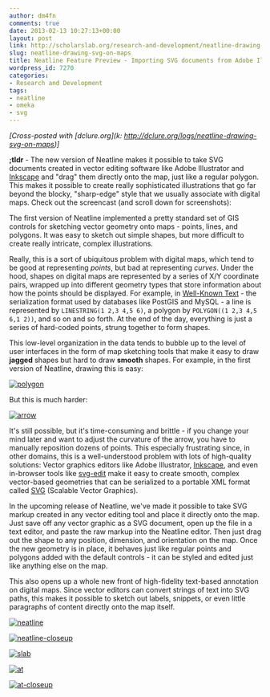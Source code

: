 ```yaml
---
author: dm4fn
comments: true
date: 2013-02-13 10:27:13+00:00
layout: post
link: http://scholarslab.org/research-and-development/neatline-drawing-svg-on-maps/
slug: neatline-drawing-svg-on-maps
title: Neatline Feature Preview - Importing SVG documents from Adobe Illustrator
wordpress_id: 7270
categories:
- Research and Development
tags:
- neatline
- omeka
- svg
---
```


_[Cross-posted with [dclure.org](k: http://dclure.org/logs/neatline-drawing-svg-on-maps)]_

**;tldr** - The new version of Neatline makes it possible to take SVG documents created in vector editing software like Adobe Illustrator and [Inkscape](http://inkscape.org/) and "drag" them directly onto the map, just like a regular polygon. This makes it possible to create really sophisticated illustrations that go far beyond the blocky, "sharp-edge" style that we usually associate with digital maps. Check out the screencast (and scroll down for screenshots):



The first version of Neatline implemented a pretty standard set of GIS controls for sketching vector geometry onto maps - points, lines, and polygons. It was easy to sketch out simple shapes, but more difficult to create really intricate, complex illustrations.

Really, this is a sort of ubiquitous problem with digital maps, which tend to be good at representing _points_, but bad at representing _curves_. Under the hood, shapes on digital maps are represented by a series of X/Y coordinate pairs, wrapped up into different geometry types that store information about how the points should be displayed. For example, in [Well-Known Text](http://en.wikipedia.org/wiki/Well-known_text) - the serialization format used by databases like PostGIS and MySQL - a line is represented by `LINESTRING(1 2,3 4,5 6)`, a polygon by `POLYGON((1 2,3 4,5 6,1 2))`, and so on and so forth. At the end of the day, everything is just a series of hard-coded points, strung together to form shapes.

This low-level organization in the data tends to bubble up to the level of user interfaces in the form of map sketching tools that make it easy to draw **jagged** shapes but hard to draw **smooth** shapes. For example, in the first version of Neatline, drawing this is easy:

[![polygon](http://dclure.org/wp-content/uploads/2013/02/polygon-300x300.jpg)](http://dclure.org/wp-content/uploads/2013/02/polygon.jpg)

But this is much harder:

[![arrow](http://dclure.org/wp-content/uploads/2013/02/arrow-300x224.jpg)](http://dclure.org/wp-content/uploads/2013/02/arrow.jpg)

It's still possible, but it's time-consuming and brittle - if you change your mind later and want to adjust the curvature of the arrow, you have to manually reposition dozens of points. This especially frustrating since, in other domains, this is a well-understood problem with lots of high-quality solutions: Vector graphics editors like Adobe Illustrator, [Inkscape](http://inkscape.org/), and even in-browser tools like [svg-edit](http://svg-edit.googlecode.com/svn/branches/2.6/editor/svg-editor.html) make it easy to create smooth, complex vector-based geometries that can be serialized to a portable XML format called [SVG](http://en.wikipedia.org/wiki/SVG) (Scalable Vector Graphics).

In the upcoming release of Neatline, we've made it possible to take SVG markup created in any vector editing tool and place it directly onto the map. Just save off any vector graphic as a SVG document, open up the file in a text editor, and paste the raw markup into the Neatline editor. Then just drag out the shape to any position, dimension, and orientation on the map. Once the new geometry is in place, it behaves just like regular points and polygons added with the default controls - it can be styled and edited just like anything else on the map.

This also opens up a whole new front of high-fidelity text-based annotation on digital maps. Since vector editors can convert strings of text into SVG paths, this makes it possible to sketch out labels, snippets, or even little paragraphs of content directly onto the map itself.

[![neatline](http://dclure.org/wp-content/uploads/2013/02/neatline-1024x600.jpg)](http://dclure.org/wp-content/uploads/2013/02/neatline.jpg)

[![neatline-closeup](http://dclure.org/wp-content/uploads/2013/02/neatline-closeup-1024x598.jpg)](http://dclure.org/wp-content/uploads/2013/02/neatline-closeup.jpg)

[![slab](http://dclure.org/wp-content/uploads/2013/02/slab-1024x599.jpg)](http://dclure.org/wp-content/uploads/2013/02/slab.jpg)

[![at](http://dclure.org/wp-content/uploads/2013/02/at-1024x600.jpg)](http://dclure.org/wp-content/uploads/2013/02/at.jpg)

[![at-closeup](http://dclure.org/wp-content/uploads/2013/02/at-closeup-1024x597.jpg)](http://dclure.org/wp-content/uploads/2013/02/at-closeup.jpg)
